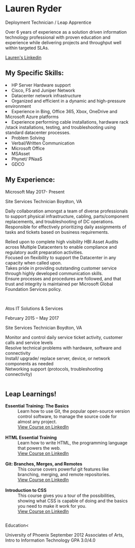 
<html lang="en">
<head>
<title>Lauren Ryder</title>
<meta charset="utf-8">
<meta name="viewport" content="width=device-width, initial-scale=1">
<style>
* {
  box-sizing: border-box;
}

body {
  margin: 0;
}

/* Style the header */
.header {
  background-color: purple;
  color: pink
  padding: 20px;
  text-align: center;
}

/* Style the top navigation bar */
.topnav {
  overflow: hidden;
  background-color: purple;
}

/* Style the topnav links */
.topnav a {
  float: Center;
  display: block;
  color: pink;
  text-align: center;
  padding: 14px 16px;
  text-decoration: none;
}
/* Create three unequal columns that floats next to each other */
.column {
  float: left;
  padding: 10px;
}

/* Left and right column */
.column.side {
  width: 25%;
}

/* Middle column */
.column.middle {
  width: 50%;
}

/* Clear floats after the columns */
.row:after {
  content: "";
  display: table;
  clear: both;
}
</style>
</head>
<body>

<div class="header">
  <h1>Lauren Ryder</h1>
  <p>Deployment Technician / Leap Apprentice</p>
  <p>Over 6 years of experience as a solution driven information technology professional with proven education and experience while delivering projects and throughput well within targeted SLAs.</p>

<div class="topnav">
  <a href="www.linkedin.com/in/lauren-ryder-00675617b"> Lauren's Linkedin</a>
</div>

<div class="row">
  <div class="column side">
  <h2>My Specific Skills:</h2>
    <li>HP Server Hardware support</li>
    <li>Cisco, F5 and Juniper Network </li>  
    <li>Datacenter network infrastructure</li>
    <li>Organized and efficient in a dynamic and high-pressure environment</li>
    <li>Experience in Bing, Office 365, Xbox, OneDrive and Microsoft Azure platforms</li>                        
    <li>Experience performing cable installations, hardware rack /stack installations, testing, and troubleshooting using standard datacenter processes.</li>
    <li>Problem Solving</li>
    <li>Verbal/Written Communication</li>
    <li>Microsoft Office</li>
    <li>MSAsset</li>
    <li>Phynet/ PNaaS</li>
    <li>GDCO</li>
  </div>

  <div class="column middle">
    <h2>My Experience:</h2>
    <p>Microsoft May 2017- Present</p>
    <p>Site Services Technician Boydton, VA</p>
    <p>Daily collaboration amongst a team of diverse professionals to support physical infrastructure, cabling, parts/component replacements, and troubleshooting of DC operations.<br>
    Responsible for effectively prioritizing daily assignments of tasks and tickets based on business requirements.<br>
    <p>Relied upon to complete high visibility HBI Asset Audits across Multiple Datacenters to enable compliance and regulatory audit preparation activities.<br>
    Focused on flexibility to support the Datacenter in any capacity when called upon.<br>
    Takes pride in providing outstanding customer service through highly developed communication skills.<br>
    Ensure processes and procedures are followed, and that trust and integrity is maintained per Microsoft Global Foundation Services policy.</p>
<br>
    <p>Atos IT Solutions & Services</p>
    <p>February 2015 – May 2017</p>
    <p>Site Services Technician Boydton, VA</p>
    Monitor and control daily service ticket activity, customer calls and service levels<br>
    Resolve technical problems with hardware, software and connectivity<br>
    Install/ upgrade/ replace server, device, or network components as needed<br>
    Networking support (protocols, troubleshooting connectivity)</p>
  </div>

  <div class="column side">
    <h2>Leap Learnings!</h2>
    <dl>
      <dt><strong>Essential Training: The Basics</strong></dt>
      <dd>Learn how to use Git, the popular open-source version control software, to manage the source code for almost any project.</dd>
      <dd><a href="https://www.linkedin.com/learning/git-essential-training-the-basics/use-git-version-control-software-to-manage-project-code?u=3322">View Course on LinkedIn</a></dd><br>
      <dt><strong>HTML Essential Training</strong></dt>
      <dd>Learn how to write HTML, the programming language that powers the web.</dd>
      <dd><a href="https://www.linkedin.com/learning/html-essential-training-4/what-is-html?u=3322">View Course on LinkedIn</a></dd><br>
      <dt><strong>Git: Branches, Merges, and Remotes</strong></dt>
      <dd>This course covers powerful git features like branching, merging, and remote repositories.</dd>
      <dd><a href="https://www.linkedin.com/learning/git-branches-merges-and-remotes/unlock-powerful-code-management-and-collaboration-tools-in-git?u=3322">View Course on LinkedIn</a></dd><br>
      <dt><strong>Introduction to CSS</strong></dt>
      <dd>This course gives you a tour of the possibilities, showing what CSS is capable of doing and the basics you need to make it work for you.</dd>
      <dd><a href="https://www.linkedin.com/learning/introduction-to-css/welcome?u=3322">View Course on LinkedIn</a></dd>
    </dl>
  </div>
</div>

<div class="footer">
  <p>Education<</p>
  University of Phoenix September 2012
  Associates of Arts, Intro to Information Technology
  GPA 3.0/4.0
</div>
